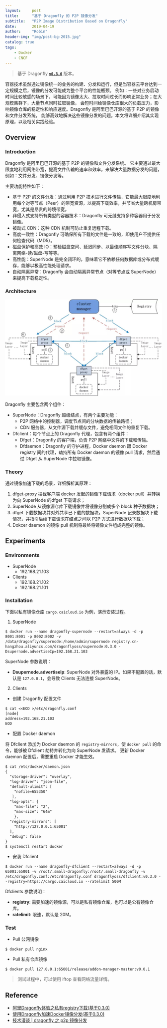 ```yaml
---
layout:     post
title:      "基于 Dragonfly 的 P2P 镜像分发"
subtitle:   "P2P Image Distribution Based on Dragonfly"
date:       2019-04-19
author:     "Robin"
header-img: "img/post-bg-2015.jpg"
catalog: true
tags:
    - Docker
    - CNCF
---
```


> 基于 Dragonfly [**`v0.3.0`**](https://github.com/dragonflyoss/Dragonfly/releases/tag/v0.3.0) 版本。

容器技术虽然通过镜像统一的业务的构建、分发和运行，但是当容器云平台达到一定规模之后，镜像的分发可能成为整个平台的性能瓶颈。
例如：一些对业务启动时间比较敏感的场景下，可能因为镜像太大、拉取时间过长而影响正常业务；在大规模集群下，大量节点同时拉取镜像，
会短时间给镜像仓库很大的负载压力，影响镜像仓库的稳定性和响应速度。Dragonfly 是阿里巴巴开源的基于 P2P 的镜像和文件分发系统，
能够高效地解决这些镜像分发的问题。本文将详细介绍其实现原理，以及相关实践经验。

## Overview

### Introduction

Dragonfly 是阿里巴巴开源的基于 P2P 的镜像和文件分发系统。
它主要通过最大限度地利用网络带宽，提高文件传输的速率和效率，来解决大量数据分发的问题，例如：文件分发、镜像分发等。

主要功能特性如下：

* 基于 P2P 的文件分发：通过利用 P2P 技术进行文件传输，它能最大限度地利用每个对等节点（Peer）的带宽资源，以提高下载效率，并节省大量跨机房带宽，尤其是昂贵的跨境带宽。
* 非侵入式支持所有类型的容器技术：Dragonfly 可无缝支持多种容器用于分发镜像。
* 被动式 CDN：这种 CDN 机制可防止重复远程下载。
* 高度一致性：Dragonfly 可确保所有下载的文件是一致的，即使用户不提供任何检查代码（MD5）。
* 磁盘保护和高效 IO：预检磁盘空间、延迟同步、以最佳顺序写文件分块、隔离网络-读/磁盘-写等等。
* 高性能：SuperNode 是完全闭环的，意味着它不依赖任何数据库或分布式缓存，能够以极高性能处理请求。
* 自动隔离异常：Dragonfly 会自动隔离异常节点（对等节点或 SuperNode）来提高下载稳定性。

### Architecture

![dragonfly](../img/in-post/dragonfly/dragonfly-arch.png)

Dragonfly 主要包含两个组件：

* SuperNode：Dragonfly 超级结点，有两个主要功能：
    * P2P 网络中的控制器，调度节点间的分块数据的传输路径；
    * CDN 服务器，从文件源下载并缓存文件，避免相同文件的重复下载。
* Dfclient：每个节点上的 Dragonfly 代理，包含有两个组件：
  * Dfget：Dragonfly 的客户端，负责 P2P 网络中文件的下载和传输。
  * Dfdaemon：Dragonfly 的守护进程，Docker daemon 跟 Docker registry 间的代理，劫持所有 Docker daemon 的镜像 pull 请求，然后通过 Dfget 从 SuperNode 中拉取镜像。

### Theory

通过镜像加速下载的场景，详细解析其原理：

1. dfget-proxy 拦截客户端 docker 发起的镜像下载请求（docker pull）并转换为向 SuperNode 的dfget 下载请求；
1. SuperNode 从镜像源仓库下载镜像并将镜像分割成多个 block 种子数据块；
1. dfget 下载数据块并对外共享已下载的数据块，SuperNode 记录数据块下载情况，并指引后续下载请求在结点之间以 P2P 方式进行数据块下载；
1. Dokcer daemon 的镜像 pull 机制将最终将镜像文件组成完整的镜像。

## Experiments

### Environments

* SuperNode
  * 192.168.21.103
* Clients
  * 192.168.21.102
  * 192.168.21.101

### Installation

下面以私有镜像仓库 `cargo.caicloud.io` 为例，演示安装过程。

1. SuperNode

```shell
$ docker run --name dragonfly-supernode --restart=always -d -p 8001:8001 -p 8002:8002 -v /data/dragonfly/supernode:/home/admin/supernode registry.cn-hangzhou.aliyuncs.com/dragonflyoss/supernode:0.3.0 -Dsupernode.advertiseIp=192.168.21.103
```

SuperNode 参数说明：

- **Dsupernode.advertiseIp**: SuperNode 对外暴露的 IP。如果不配置的话，默认是 `127.0.0.1`，会导致 Clients 无法连接 SuperNode。

2. Clients

* 创建 Dragonfly 配置文件

```shell
$ cat <<EOD >/etc/dragonfly.conf
[node]
address=192.168.21.103
EOD
```

* 配置 Docker daemon

将 Dfclient 添加为 Docker daemon 的 `registry-mirrors`，使 `docker pull` 的命令，能够被 Dfclient 劫持并转化为向 SuperNode 发请求。
更新 Docker daemon 配置后，需要重启 Docker 才能生效。

```shell
$ cat /etc/docker/daemon.json
{
  "storage-driver": "overlay",
  "log-driver": "json-file",
  "default-ulimit": [
    "nofile=655350"
   ],
  "log-opts": {
    "max-file": "2",
    "max-size": "64m"
    },
  "registry-mirrors": [
    "http://127.0.0.1:65001"
  ],
  "debug": false
}
$ systemctl restart docker
```

* 安装 Dfclient

```shell
$ docker run --name dragonfly-dfclient --restart=always -d -p 65001:65001 -v /root/.small-dragonfly:/root/.small-dragonfly -v /etc/dragonfly.conf:/etc/dragonfly.conf dragonflyoss/dfclient:v0.3.0 --registry=https://cargo.caicloud.io --ratelimit 500M
```

Dfclients 参数说明：

- **registry**: 需要加速的镜像源，可以是私有镜像仓库，也可以是公有镜像仓库。
- **ratelimit**: 限速，默认是 20M。

### Test

* Pull 公网镜像

```shell
$ docker pull nginx
````

* Pull 私有仓库镜像

```shell
$ docker pull 127.0.0.1:65001/release/addon-manager-master:v0.0.1
```

> 测试过程中，可以使用 iftop 查看网络流量详情。

## Reference

- [阿里Dragonfly体验之私有registry下载(基于0.3.0)](https://d7y.io/zh-cn/blog/d7y-private-registry.html)
- [使用Dragonfly加速Docker镜像分发(基于0.3.0)](https://d7y.io/zh-cn/blog/d7y-dfdaemon.html)
- [技术漫谈 | dragonfly 之 p2p 镜像分发](https://mp.weixin.qq.com/s/95mX8cDox5bmgQ2xGHLPqQ)
